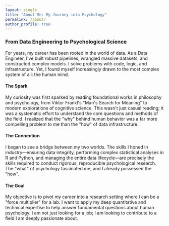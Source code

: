 ```yaml
---
layout: single
title: "About Me: My Journey into Psychology"
permalink: /about/
author_profile: true
---
```


### From Data Engineering to Psychological Science

For years, my career has been rooted in the world of data. As a Data Engineer, I've built robust pipelines, wrangled massive datasets, and constructed complex models. I solve problems with code, logic, and infrastructure. Yet, I found myself increasingly drawn to the most complex system of all: the human mind.

#### The Spark
My curiosity was first sparked by reading foundational works in philosophy and psychology, from Viktor Frankl's "Man's Search for Meaning" to modern explorations of cognitive science. This wasn't just casual reading; it was a systematic effort to understand the core questions and methods of the field. I realized that the "why" behind human behavior was a far more compelling problem to me than the "how" of data infrastructure.

#### The Connection
I began to see a bridge between my two worlds. The skills I honed in industry—ensuring data integrity, performing complex statistical analyses in R and Python, and managing the entire data lifecycle—are precisely the skills required to conduct rigorous, reproducible psychological research. The "what" of psychology fascinated me, and I already possessed the "how".

#### The Goal
My objective is to pivot my career into a research setting where I can be a "force multiplier" for a lab. I want to apply my deep quantitative and technical expertise to help answer fundamental questions about human psychology. I am not just looking for a job; I am looking to contribute to a field I am deeply passionate about.

